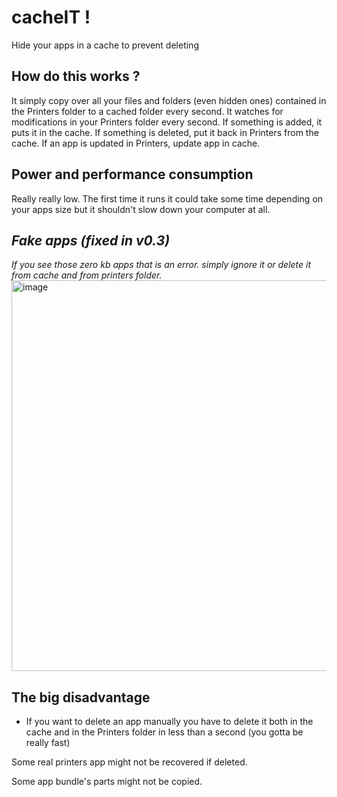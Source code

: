 # cacheIT !
Hide your apps in a cache to prevent deleting

## How do this works ?
It simply copy over all your files and folders (even hidden ones) contained in the Printers folder to a cached folder every second.
It watches for modifications in your Printers folder every second. If something is added, it puts it in the cache. If something is deleted, put it back in Printers from the cache.
If an app is updated in Printers, update app in cache.

## Power and performance consumption
Really really low. The first time it runs it could take some time depending on your apps size but it shouldn't slow down your computer at all.

## *Fake apps (fixed in v0.3)*
*If you see those zero kb apps that is an error. simply ignore it or delete it from cache and from printers folder.*
<img width="625" alt="image" src="https://github.com/c22dev/cacheIT/assets/102235607/3682533d-319a-4e11-885e-9d7f097d2d90">

## The big disadvantage
- If you want to delete an app manually you have to delete it both in the cache and in the Printers folder in less than a second (you gotta be really fast)


Some real printers app might not be recovered if deleted.

Some app bundle's parts might not be copied.
